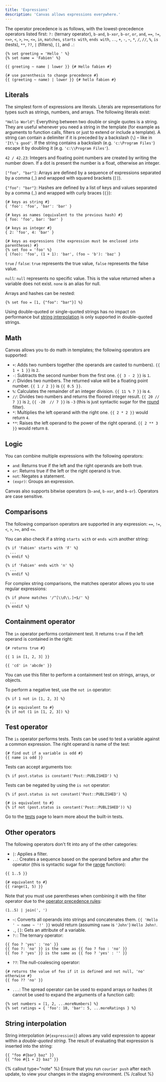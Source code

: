 ```yaml
---
title: 'Expressions'
description: 'Canvas allows expressions everywhere.'
---
```


The operator precedence is as follows, with the lowest-precedence operators listed first: `?:` (ternary operator), `b-and`, `b-xor`, `b-or`, `or`, `and`, `==`, `!=`, `<=>`, `<`, `>`, `>=`, `<=`, `in`, `matches`, `starts with`, `ends with`, `..`, `+`, `-`, `~`, `*`, `/`, `//`, `%`, `is` (tests), `**`, `??`, `|` (filters), `[]`, and `.`:

```canvas {% process=false %}
{% set greeting = 'Hello ' %}
{% set name = 'Fabien' %}

{{ greeting ~ name | lower }} {# Hello fabien #}

{# use parenthesis to change precedence #}
{{ (greeting ~ name) | lower }} {# hello fabien #}
```

## Literals

The simplest form of expressions are literals. Literals are representations for types such as strings, numbers, and arrays. The following literals exist:

`"Hello World"`: Everything between two double or single quotes is a string. They are useful whenever you need a string in the template (for example as arguments to function calls, filters or just to extend or include a template). A string can contain a delimiter if it is preceded by a backslash (`\`) – like in `'It\'s good'`. If the string contains a backslash (e.g. `'c:\Program Files'`) escape it by doubling it (e.g. `'c:\\Program Files'`).

`42 / 42.23`: Integers and floating point numbers are created by writing the number down. If a dot is present the number is a float, otherwise an integer.

`["foo", "bar"]`: Arrays are defined by a sequence of expressions separated by a comma (`,`) and wrapped with squared brackets (`[]`).

`{"foo": "bar"}`: Hashes are defined by a list of keys and values separated by a comma (`,`) and wrapped with curly braces (`{}`):

```canvas {% process=false %}
{# keys as string #}
{ 'foo': 'foo', 'bar': 'bar' }

{# keys as names (equivalent to the previous hash) #}
{ foo: 'foo', bar: 'bar' }

{# keys as integer #}
{ 2: 'foo', 4: 'bar' }

{# keys as expressions (the expression must be enclosed into parentheses) #}
{% set foo = 'foo' %}
{ (foo): 'foo', (1 + 1): 'bar', (foo ~ 'b'): 'baz' }
```

`true` / `false`: `true` represents the true value, `false` represents the false value.

`null`: `null` represents no specific value. This is the value returned when a variable does not exist. `none` is an alias for null.

Arrays and hashes can be nested:

```canvas {% process=false %}
{% set foo = [1, {"foo": "bar"}] %}
```

Using double-quoted or single-quoted strings has no impact on performance but [string interpolation](#string-interpolation) is only supported in double-quoted strings.

## Math

Canvas allows you to do math in templates; the following operators are supported:

- `+`: Adds two numbers together (the operands are casted to numbers). `{{ 1 + 1 }}` is `2`.
- `-`: Subtracts the second number from the first one. `{{ 3 - 2 }}` is `1`.
- `/`: Divides two numbers. The returned value will be a floating point number. `{{ 1 / 2 }}` is `{{ 0.5 }}`.
- `%`: Calculates the remainder of an integer division. `{{ 11 % 7 }}` is `4`.
- `//`: Divides two numbers and returns the floored integer result. `{{ 20 // 7 }}` is `2`, `{{ -20  // 7 }}` is `-3` (this is just syntactic sugar for the [round](/docs/canvas/filters/round) filter).
- `*`: Multiplies the left operand with the right one. `{{ 2 * 2 }}` would return `4`.
- `**`: Raises the left operand to the power of the right operand. `{{ 2 ** 3 }}` would return `8`.

## Logic

You can combine multiple expressions with the following operators:

- `and`: Returns true if the left and the right operands are both true.
- `or`: Returns true if the left or the right operand is true.
- `not`: Negates a statement.
- `(expr)`: Groups an expression.

Canvas also supports bitwise operators (`b-and`, `b-xor`, and `b-or`). Operators are case sensitive.

## Comparisons

The following comparison operators are supported in any expression: `==`, `!=`, `<`, `>`, `>=`, and `<=`.

You can also check if a string `starts with` or `ends with` another string:

```canvas {% process=false %}
{% if 'Fabien' starts with 'F' %}
  ...
{% endif %}

{% if 'Fabien' ends with 'n' %}
  ...
{% endif %}
```

For complex string comparisons, the matches operator allows you to use regular expressions:

```canvas {% process=false %}
{% if phone matches '/^[\\d\\.]+$/' %}
  ...
{% endif %}
```

## Containment operator

The `in` operator performs containment test. It returns `true` if the left operand is contained in the right:

```canvas {% process=false %}
{# returns true #}

{{ 1 in [1, 2, 3] }}

{{ 'cd' in 'abcde' }}
```

You can use this filter to perform a containment test on strings, arrays, or objects.

To perform a negative test, use the `not in` operator:

```canvas {% process=false %}
{% if 1 not in [1, 2, 3] %}

{# is equivalent to #}
{% if not (1 in [1, 2, 3]) %}
```

## Test operator

The `is` operator performs tests. Tests can be used to test a variable against a common expression. The right operand is name of the test:

```canvas {% process=false %}
{# find out if a variable is odd #}
{{ name is odd }}
```

Tests can accept arguments too:

```canvas {% process=false %}
{% if post.status is constant('Post::PUBLISHED') %}
```

Tests can be negated by using the `is not` operator:

```canvas {% process=false %}
{% if post.status is not constant('Post::PUBLISHED') %}

{# is equivalent to #}
{% if not (post.status is constant('Post::PUBLISHED')) %}
```

Go to the [tests](/docs/canvas/tests) page to learn more about the built-in tests.

## Other operators

The following operators don't fit into any of the other categories:

- `|`: Applies a filter.
- `..`: Creates a sequence based on the operand before and after the operator (this is syntactic sugar for the [range](/docs/canvas/functions/range) function):

```canvas {% process=false %}
{{ 1..5 }}

{# equivalent to #}
{{ range(1, 5) }}
```

Note that you must use parentheses when combining it with the filter operator due to the [operator precedence rules](/docs/canvas/getting-started/expressions):

```canvas {% process=false %}
(1..5) | join(', ')
```

- `~`: Converts all operands into strings and concatenates them. `{{ 'Hello ' ~ name ~ '!' }}` would return (assuming `name` is `'John'`) `Hello John!`.
- `.`, `[]`: Gets an attribute of a variable.
- `?:`: The ternary operator:

```canvas {% process=false %}
{{ foo ? 'yes' : 'no' }}
{{ foo ?: 'no' }} is the same as {{ foo ? foo : 'no' }}
{{ foo ? 'yes' }} is the same as {{ foo ? 'yes' : '' }}
```

- `??`: The null-coalescing operator:

```canvas {% process=false %}
{# returns the value of foo if it is defined and not null, 'no' otherwise #}
{{ foo ?? 'no' }}
```

- `...`: The spread operator can be used to expand arrays or hashes (it cannot be used to expand the arguments of a function call):

```canvas {% process=false %}
{% set numbers = [1, 2, ...moreNumbers] %}
{% set ratings = { 'foo': 10, 'bar': 5, ...moreRatings } %}
```

## String interpolation

String interpolation (`#{expression}`) allows any valid expression to appear within a *double-quoted string*. The result of evaluating that expression is inserted into the string:

```canvas {% process=false %}
{{ "foo #{bar} baz" }}
{{ "foo #{1 + 2} baz" }}
```

{% callout type="note" %}
Ensure that you run `courier push` after each update, to view your changes in the staging environment.
{% /callout %}
